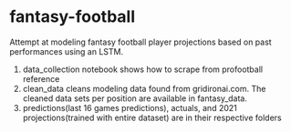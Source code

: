 # fantasy-football

Attempt at modeling fantasy football player projections based on past performances using an LSTM. 

1. data_collection notebook shows how to scrape from profootball reference
2. clean_data cleans modeling data found from gridironai.com. The cleaned data sets per position are available in fantasy_data. 
3. predictions(last 16 games predictions), actuals, and 2021 projections(trained with entire dataset) are in their respective folders 
